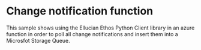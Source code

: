 # Change notification function

This sample shows using the Ellucian Ethos Python Client library in an azure function in order to poll all change notifications and insert them into a Microsfot Storage Queue.

